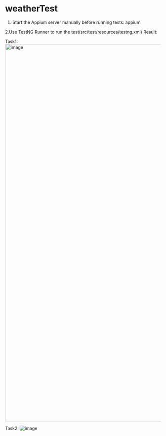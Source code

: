 # weatherTest




1. Start the Appium server manually before running tests:
appium

2.Use TestNG Runner to run the test(src/test/resources/testng.xml)
Result:

Task1:
<img width="1221" alt="image" src="https://github.com/user-attachments/assets/5234348f-a022-4b88-a8b9-0516e3fadf3b" />


Task2:
![image](https://github.com/user-attachments/assets/1eb67b24-2802-495a-9770-61cb37ff40aa)
